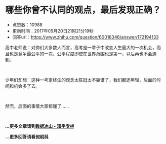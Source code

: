 # 哪些你曾不认同的观点，最后发现正确？
- 点赞数：10988
- 更新时间：2017年05月20日21时21分19秒
- 回答url：https://www.zhihu.com/question/60018346/answer/172194133
<body>
 <p data-pid="RSDJPoRv">高中老师说：对你们大多数人而言，高考是一辈子中改变人生最大的一次机会，而且也是竞争最公平的一次，公平程度即使在世界范围也是第一，以后再也不会遇到。</p>
 <br>
 <p data-pid="dYOdo80-">少年们却想：这种一考定终生的观念太陈旧太不靠谱了，我们都还年轻，后面的时间和机会多了去。</p>
 <br>
 <p data-pid="FztziIXC">然而，后面的事情大家都懂了……</p>
 <br>
 <p data-pid="Iwev1lIe"><b>…更多文章请到<a href="http://zhuanlan.zhihu.com/hemingke" class="internal">数据冰山 - 知乎专栏</a></b></p>
 <p data-pid="DhiCR1It"><b>…更多回答请看<a href="https://www.zhihu.com/people/he-ming-ke" class="internal">何明科</a></b></p>
</body>